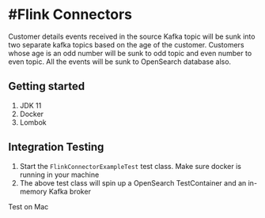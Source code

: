 # #Flink Connectors
Customer details events received in the source Kafka topic will be sunk into two separate kafka topics based on the age of the customer. 
Customers whose age is an odd number will be sunk to odd topic and even number to even topic.
All the events will be sunk to OpenSearch database also.

## Getting started
1. JDK 11
2. Docker
3. Lombok

## Integration Testing
1. Start the `FlinkConnectorExampleTest` test class. Make sure docker is running in your machine
2. The above test class will spin up a OpenSearch TestContainer and an in-memory Kafka broker

Test on Mac
